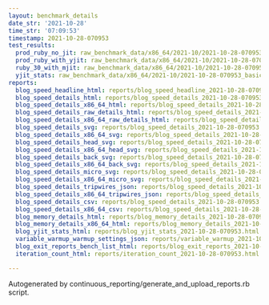 ```yaml
---
layout: benchmark_details
date_str: '2021-10-28'
time_str: '07:09:53'
timestamp: 2021-10-28-070953
test_results:
  prod_ruby_no_jit: raw_benchmark_data/x86_64/2021-10/2021-10-28-070953_basic_benchmark_prod_ruby_no_jit.json
  prod_ruby_with_yjit: raw_benchmark_data/x86_64/2021-10/2021-10-28-070953_basic_benchmark_prod_ruby_with_yjit.json
  ruby_30_with_mjit: raw_benchmark_data/x86_64/2021-10/2021-10-28-070953_basic_benchmark_ruby_30_with_mjit.json
  yjit_stats: raw_benchmark_data/x86_64/2021-10/2021-10-28-070953_basic_benchmark_yjit_stats.json
reports:
  blog_speed_headline_html: reports/blog_speed_headline_2021-10-28-070953.html
  blog_speed_details_html: reports/blog_speed_details_2021-10-28-070953.html
  blog_speed_details_x86_64_html: reports/blog_speed_details_2021-10-28-070953.x86_64.html
  blog_speed_details_raw_details_html: reports/blog_speed_details_2021-10-28-070953.raw_details.html
  blog_speed_details_x86_64_raw_details_html: reports/blog_speed_details_2021-10-28-070953.x86_64.raw_details.html
  blog_speed_details_svg: reports/blog_speed_details_2021-10-28-070953.svg
  blog_speed_details_x86_64_svg: reports/blog_speed_details_2021-10-28-070953.x86_64.svg
  blog_speed_details_head_svg: reports/blog_speed_details_2021-10-28-070953.head.svg
  blog_speed_details_x86_64_head_svg: reports/blog_speed_details_2021-10-28-070953.x86_64.head.svg
  blog_speed_details_back_svg: reports/blog_speed_details_2021-10-28-070953.back.svg
  blog_speed_details_x86_64_back_svg: reports/blog_speed_details_2021-10-28-070953.x86_64.back.svg
  blog_speed_details_micro_svg: reports/blog_speed_details_2021-10-28-070953.micro.svg
  blog_speed_details_x86_64_micro_svg: reports/blog_speed_details_2021-10-28-070953.x86_64.micro.svg
  blog_speed_details_tripwires_json: reports/blog_speed_details_2021-10-28-070953.tripwires.json
  blog_speed_details_x86_64_tripwires_json: reports/blog_speed_details_2021-10-28-070953.x86_64.tripwires.json
  blog_speed_details_csv: reports/blog_speed_details_2021-10-28-070953.csv
  blog_speed_details_x86_64_csv: reports/blog_speed_details_2021-10-28-070953.x86_64.csv
  blog_memory_details_html: reports/blog_memory_details_2021-10-28-070953.html
  blog_memory_details_x86_64_html: reports/blog_memory_details_2021-10-28-070953.x86_64.html
  blog_yjit_stats_html: reports/blog_yjit_stats_2021-10-28-070953.html
  variable_warmup_warmup_settings_json: reports/variable_warmup_2021-10-28-070953.warmup_settings.json
  blog_exit_reports_bench_list_html: reports/blog_exit_reports_2021-10-28-070953.bench_list.html
  iteration_count_html: reports/iteration_count_2021-10-28-070953.html

---
```

Autogenerated by continuous_reporting/generate_and_upload_reports.rb script.
